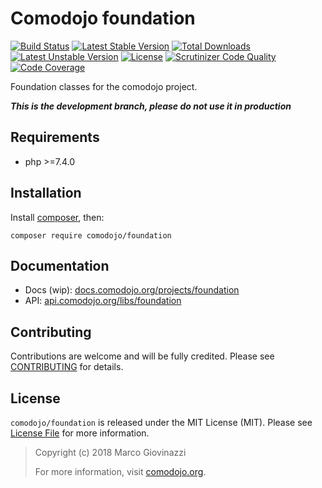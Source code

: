 # Comodojo foundation

[![Build Status](https://api.travis-ci.org/comodojo/foundation.png)](http://travis-ci.org/comodojo/foundation) [![Latest Stable Version](https://poser.pugx.org/comodojo/foundation/v/stable)](https://packagist.org/packages/comodojo/foundation) [![Total Downloads](https://poser.pugx.org/comodojo/foundation/downloads)](https://packagist.org/packages/comodojo/foundation) [![Latest Unstable Version](https://poser.pugx.org/comodojo/foundation/v/unstable)](https://packagist.org/packages/comodojo/foundation) [![License](https://poser.pugx.org/comodojo/foundation/license)](https://packagist.org/packages/comodojo/foundation) [![Scrutinizer Code Quality](https://scrutinizer-ci.com/g/comodojo/foundation/badges/quality-score.png?b=master)](https://scrutinizer-ci.com/g/comodojo/foundation/?branch=master) [![Code Coverage](https://scrutinizer-ci.com/g/comodojo/foundation/badges/coverage.png?b=master)](https://scrutinizer-ci.com/g/comodojo/foundation/?branch=master)

Foundation classes for the comodojo project.

***This is the development branch, please do not use it in production***

## Requirements

- php >=7.4.0

## Installation

Install [composer](https://getcomposer.org/), then:

`` composer require comodojo/foundation ``

## Documentation

- Docs (wip): [docs.comodojo.org/projects/foundation](https://docs.comodojo.org/projects/foundation/en/latest/)
- API: [api.comodojo.org/libs/foundation](https://api.comodojo.org/libs/foundation/master/)

## Contributing

Contributions are welcome and will be fully credited. Please see [CONTRIBUTING](CONTRIBUTING.md) for details.

## License

`` comodojo/foundation `` is released under the MIT License (MIT). Please see [License File](LICENSE) for more information.

> Copyright (c) 2018 Marco Giovinazzi
>
> For more information, visit [comodojo.org](https://comodojo.org).
